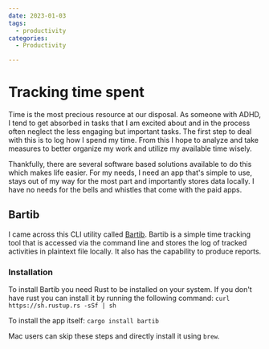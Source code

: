 ```yaml
---
date: 2023-01-03
tags:
  - productivity
categories:
  - Productivity

---
```


# Tracking time spent

Time is the most precious resource at our disposal. As someone with ADHD, I
tend to get absorbed in tasks that I am excited about and in the process
often neglect the less engaging but important tasks.
The first step to deal with this is to log how I spend my time. From this
I hope to analyze and take measures to better organize my work and utilize
my available time wisely.

Thankfully, there are several software based solutions available to
do this which makes life easier. For my needs, I need an app that's
simple to use, stays out of my way for the most part and importantly stores
data locally. I have no needs for the bells and whistles that come with
the paid apps.

## Bartib
I came across this CLI utility called [Bartib](https://github.com/nikolassv/bartib).
Bartib is a simple time tracking tool that is accessed via the command line and
stores the log of tracked activities in plaintext file locally. It also has the
capability to produce reports.

### Installation
To install Bartib you need Rust to be installed on your system. If you don't
have rust you can install it by running the following command:
`curl https://sh.rustup.rs -sSf | sh`

To install the app itself:
`cargo install bartib`

Mac users can skip these steps and directly install it using `brew`.